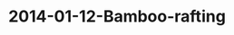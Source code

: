 ---
layout: blog
title: 2014-01-12-Bamboo-rafting
category: blog
lat: 18.6495
lng: 98.68857
image: https://s3-us-west-2.amazonaws.com/travels2013/2014-01-12 22:44:12 PST.jpg
observation: 20140112224412PST
---